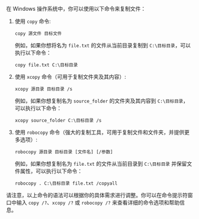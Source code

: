 在 Windows 操作系统中，你可以使用以下命令来复制文件：

1. 使用 `copy` 命令:
   ```
   copy 源文件 目标文件
   ```
   例如，如果你想将名为 `file.txt` 的文件从当前目录复制到 `C:\目标目录`，可以执行以下命令：
   ```
   copy file.txt C:\目标目录
   ```

2. 使用 `xcopy` 命令（可用于复制文件夹及其内容）:
   ```
   xcopy 源目录 目标目录 /s
   ```
   例如，如果你想复制名为 `source_folder` 的文件夹及其内容到 `C:\目标目录`，可以执行以下命令：
   ```
   xcopy source_folder C:\目标目录 /s
   ```

3. 使用 `robocopy` 命令（强大的复制工具，可用于复制文件和文件夹，并提供更多选项）:
   ```
   robocopy 源目录 目标目录 [文件名] [/参数]
   ```
   例如，如果你想复制名为 `file.txt` 的文件从当前目录到 `C:\目标目录` 并保留文件属性，可以执行以下命令：
   ```
   robocopy . C:\目标目录 file.txt /copyall
   ```

请注意，以上命令的语法可以根据你的具体需求进行调整。你可以在命令提示符窗口中输入 `copy /?`、`xcopy /?` 或 `robocopy /?` 来查看详细的命令选项和帮助信息。